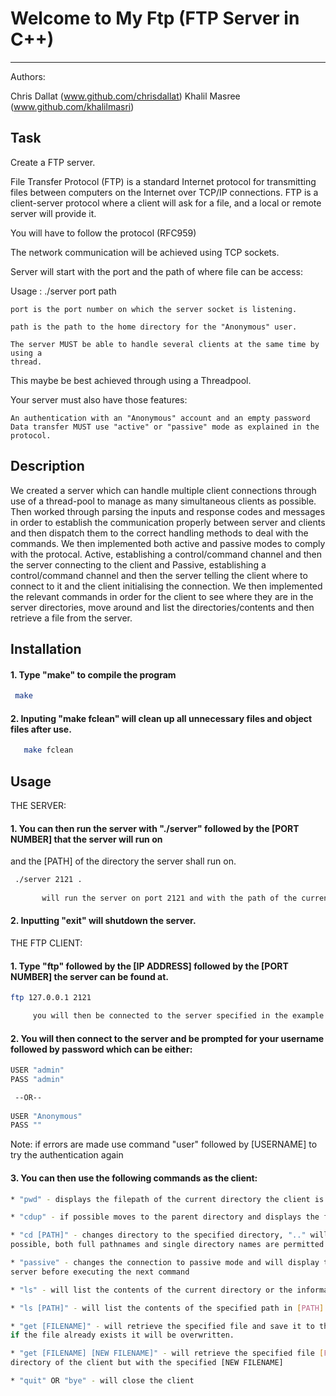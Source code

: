 # Welcome to My Ftp (FTP Server in C++)
***

Authors: 

Chris Dallat (www.github.com/chrisdallat)
Khalil Masree (www.github.com/khalilmasri)

## Task

Create a FTP server.

File Transfer Protocol (FTP) is a standard Internet protocol for transmitting files between computers on the Internet over TCP/IP connections. 
FTP is a client-server protocol where a client will ask for a file, and a local or remote server will provide it.

You will have to follow the protocol (RFC959)

The network communication will be achieved using TCP sockets.

Server will start with the port and the path of where file can be access:

Usage : ./server port path

    port is the port number on which the server socket is listening.

    path is the path to the home directory for the "Anonymous" user.

    The server MUST be able to handle several clients at the same time by using a
    thread.

This maybe be best achieved through using a Threadpool.

Your server must also have those features:

    An authentication with an "Anonymous" account and an empty password
    Data transfer MUST use "active" or "passive" mode as explained in the protocol.

## Description

We created a server which can handle multiple client connections through use of a 
thread-pool to manage as many simultaneous clients as possible. Then worked through parsing 
the inputs and response codes and messages in order to establish the communication properly 
between server and clients and then dispatch them to the correct handling methods to deal with 
the commands. We then implemented both active and passive modes to comply with the protocal.
Active, establishing a control/command channel and then the server connecting to the client and 
Passive, establishing a control/command channel and then the server telling the client where to 
connect to it and the client initialising the connection. We then implemented the relevant commands
in order for the client to see where they are in the server directories, move around and list the 
directories/contents and then retrieve a file from the server. 

## Installation

#### 1. Type "make" to compile the program

  ```sh
   make
  ```

#### 2. Inputing "make fclean" will clean up all unnecessary files and object files after use. 
```sh
   make fclean
  ```

## Usage


THE SERVER:



#### 1. You can then run the server with "./server" followed by the [PORT NUMBER] that the server will run on 
and the [PATH] of the directory the server shall run on.  
   ```sh
    ./server 2121 .
          
          will run the server on port 2121 and with the path of the current directory.
   ```
  
#### 2. Inputting "exit" will shutdown the server. 



THE FTP CLIENT:



#### 1. Type "ftp" followed by the [IP ADDRESS] followed by the [PORT NUMBER] the server can be found at.
  
   ```sh
   ftp 127.0.0.1 2121
   
        you will then be connected to the server specified in the example code above
   ```
#### 2. You will then connect to the server and be prompted for your username followed by password which can be either:
   
   ```sh
   USER "admin"
   PASS "admin" 
   
    --OR--
    
   USER "Anonymous"
   PASS ""
   ```
   
   Note: if errors are made use command "user" followed by [USERNAME] to try the authentication again
   
#### 3. You can then use the following commands as the client:
   
   ```sh
   * "pwd" - displays the filepath of the current directory the client is accessing
   
   * "cdup" - if possible moves to the parent directory and displays the filepath
   
   * "cd [PATH]" - changes directory to the specified directory, ".." will move to the parent directory if
   possible, both full pathnames and single directory names are permitted
   
   * "passive" - changes the connection to passive mode and will display the IP and port location of the 
   server before executing the next command
   
   * "ls" - will list the contents of the current directory or the information of a file if specified. 
   
   * "ls [PATH]" - will list the contents of the specified path in [PATH]
   
   * "get [FILENAME]" - will retrieve the specified file and save it to the current directory of the client,
   if the file already exists it will be overwritten. 
   
   * "get [FILENAME] [NEW FILENAME]" - will retrieve the specified file [FILENAME] and save it to the current 
   directory of the client but with the specified [NEW FILENAME]
   
   * "quit" OR "bye" - will close the client
   
   ```


